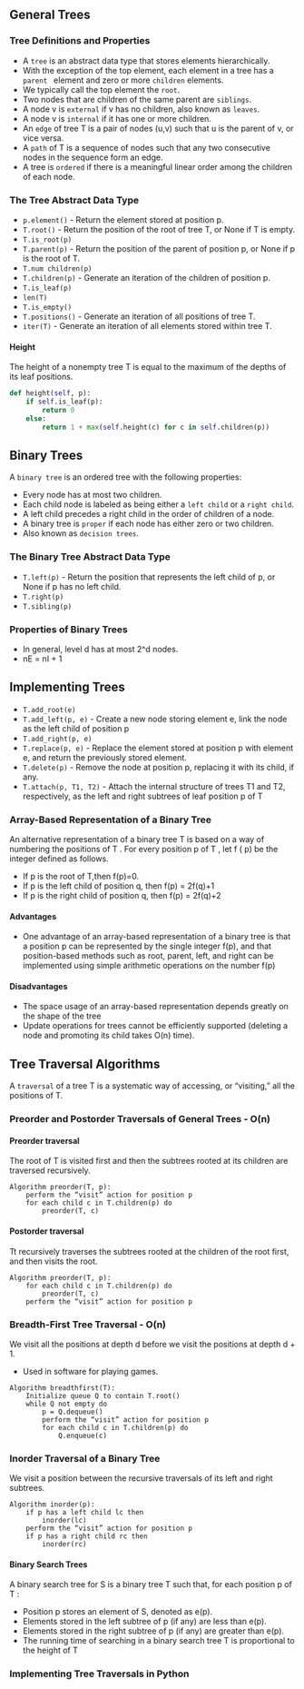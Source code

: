 ## General Trees
### Tree Definitions and Properties
* A `tree` is an abstract data type that stores elements hierarchically.
* With the exception of the top element, each element in a tree has a `parent `
element and zero or more `children` elements.
* We typically call the top element the `root`.
* Two nodes that are children of the same parent are `siblings`.
* A node v is `external` if v has no children, also known as `leaves`.
* A node v is `internal` if it has one or more children. 
* An `edge` of tree T is a pair of nodes (u,v) such that u is the parent of v, or vice versa.
* A `path` of T is a sequence of nodes such that any two consecutive nodes in the sequence form an edge.
* A tree is `ordered` if there is a meaningful linear order among the children of each node.

### The Tree Abstract Data Type
* `p.element()` - Return the element stored at position p.
* `T.root()` - Return the position of the root of tree T, or None if T is empty.
* `T.is_root(p)`
* `T.parent(p)` - Return the position of the parent of position p, or None if p is the root of T.
* `T.num children(p)`
* `T.children(p)` - Generate an iteration of the children of position p.
* `T.is_leaf(p)`
* `len(T)`
* `T.is_empty()`
* `T.positions()` - Generate an iteration of all positions of tree T.
* `iter(T)` - Generate an iteration of all elements stored within tree T.

#### Height
The height of a nonempty tree T is equal to the maximum of the depths of its leaf positions.
```python
def height(self, p):
    if self.is_leaf(p):
        return 0 
    else:
        return 1 + max(self.height(c) for c in self.children(p))
```

## Binary Trees
A `binary tree` is an ordered tree with the following properties:
* Every node has at most two children.
* Each child node is labeled as being either a `left child` or a `right child`.
* A left child precedes a right child in the order of children of a node.
* A binary tree is `proper` if each node has either zero or two children.
* Also known as `decision trees`.

### The Binary Tree Abstract Data Type
* `T.left(p)` - Return the position that represents the left child of p, or None if p has no left child.
* `T.right(p)`
* `T.sibling(p)`

### Properties of Binary Trees
* In general, level d has at most 2^d nodes.
* nE = nI + 1

## Implementing Trees
* `T.add_root(e)`
* `T.add_left(p, e)` - Create a new node storing element e, link the node as the left child of position p
* `T.add_right(p, e)`
* `T.replace(p, e)` - Replace the element stored at position p with element e, and return the previously stored element.
* `T.delete(p)` - Remove the node at position p, replacing it with its child, if any.
* `T.attach(p, T1, T2)` - Attach the internal structure of trees T1 and T2, respectively, as the left and right subtrees of leaf position p of T

### Array-Based Representation of a Binary Tree
An alternative representation of a binary tree T is based on a way of numbering the positions of T . 
For every position p of T , let f ( p) be the integer defined as follows.
* If p is the root of T,then f(p)=0.
* If p is the left child of position q, then f(p) = 2f(q)+1
* If p is the right child of position q, then f(p) = 2f(q)+2

#### Advantages
* One advantage of an array-based representation of a binary tree is that a position p can be represented by the single 
integer f(p), and that position-based methods such as root, parent, left, and right can be implemented using simple 
arithmetic operations on the number f(p)

#### Disadvantages
* The space usage of an array-based representation depends greatly on the shape of the tree
* Update operations for trees cannot be efficiently supported (deleting a node and promoting its child takes O(n) time).

## Tree Traversal Algorithms
A `traversal` of a tree T is a systematic way of accessing, or “visiting,” all the positions of T.

### Preorder and Postorder Traversals of General Trees - O(n)
#### Preorder traversal
The root of T is visited first and then the subtrees rooted at its children are traversed recursively.
```
Algorithm preorder(T, p):
    perform the “visit” action for position p 
    for each child c in T.children(p) do
        preorder(T, c)
```

#### Postorder traversal
Tt recursively traverses the subtrees rooted at the children of the root first, and then visits the root.
```
Algorithm preorder(T, p):
    for each child c in T.children(p) do
        preorder(T, c)
    perform the “visit” action for position p 
```

### Breadth-First Tree Traversal - O(n)
We visit all the positions at depth d before we visit the positions at depth d + 1. 
* Used in software for playing games. 
```
Algorithm breadthfirst(T):
    Initialize queue Q to contain T.root() 
    while Q not empty do
        p = Q.dequeue()
        perform the “visit” action for position p 
        for each child c in T.children(p) do
            Q.enqueue(c)
```
### Inorder Traversal of a Binary Tree
We visit a position between the recursive traversals of its left and right subtrees.
```
Algorithm inorder(p):
    if p has a left child lc then
        inorder(lc)
    perform the “visit” action for position p 
    if p has a right child rc then
        inorder(rc)
```

#### Binary Search Trees
A binary search tree for S is a binary tree T such that, for each position p of T :
* Position p stores an element of S, denoted as e(p).
* Elements stored in the left subtree of p (if any) are less than e(p).
* Elements stored in the right subtree of p (if any) are greater than e(p).
* The running time of searching in a binary search tree T is proportional to the height of T

### Implementing Tree Traversals in Python










